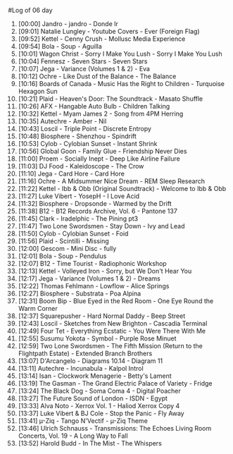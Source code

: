 #Log of 06 day

1. [00:00] Jandro - jandro - Donde Ir
1. [09:01] Natalie Lungley - Youtube Covers - Ever (Foreign Flag)
1. [09:52] Kettel - Cenny Crush - Mollusc Media Experience
1. [09:54] Bola - Soup - Aguilla
1. [10:01] Wagon Christ - Sorry I Make You Lush - Sorry I Make You Lush
1. [10:04] Fennesz - Seven Stars - Seven Stars
1. [10:07] Jega - Variance (Volumes 1 & 2) - Eva
1. [10:12] Ochre - Like Dust of the Balance - The Balance
1. [10:16] Boards of Canada - Music Has the Right to Children - Turquoise Hexagon Sun
1. [10:21] Plaid - Heaven's Door: The Soundtrack - Masato Shuffle
1. [10:26] AFX - Hangable Auto Bulb - Children Talking
1. [10:32] Kettel - Myam James 2 - Song from 4PM Herring
1. [10:35] Autechre - Amber - Nil
1. [10:43] Loscil - Triple Point - Discrete Entropy
1. [10:48] Biosphere - Shenzhou - Spindrift
1. [10:53] Cylob - Cylobian Sunset - Instant Shrink
1. [10:56] Global Goon - Family Glue - Friendship Never Dies
1. [11:00] Proem - Socially Inept - Deep Like Airline Failure
1. [11:03] DJ Food - Kaleidoscope - The Crow
1. [11:10] Jega - Card Hore - Card Hore
1. [11:16] Ochre - A Midsummer Nice Dream - REM Sleep Research
1. [11:22] Kettel - Ibb & Obb (Original Soundtrack) - Welcome to Ibb & Obb
1. [11:27] Luke Vibert - YosepH - I Love Acid
1. [11:32] Biosphere - Dropsonde - Warmed by the Drift
1. [11:38] B12 - B12 Records Archive, Vol. 6 - Pantone 137
1. [11:45] Clark - Iradelphic - The Pining pt3
1. [11:47] Two Lone Swordsmen - Stay Down - Ivy and Lead
1. [11:50] Cylob - Cylobian Sunset - Foid
1. [11:56] Plaid - Scintilli - Missing
1. [12:00] Gescom - Mini Disc - fully
1. [12:01] Bola - Soup - Pendulus
1. [12:07] B12 - Time Tourist - Radiophonic Workshop
1. [12:13] Kettel - Volleyed Iron - Sorry, but We Don't Hear You
1. [12:17] Jega - Variance (Volumes 1 & 2) - Dreams
1. [12:22] Thomas Fehlmann - Lowflow - Alice Springs
1. [12:27] Biosphere - Substrata - Poa Alpina
1. [12:31] Boom Bip - Blue Eyed in the Red Room - One Eye Round the Warm Corner
1. [12:37] Squarepusher - Hard Normal Daddy - Beep Street
1. [12:43] Loscil - Sketches from New Brighton - Cascadia Terminal
1. [12:49] Four Tet - Everything Ecstatic - You Were There With Me
1. [12:55] Susumu Yokota - Symbol - Purple Rose Minuet
1. [12:59] Two Lone Swordsmen - The Fifth Mission (Return to the Flightpath Estate) - Extended Branch Brothers
1. [13:07] D'Arcangelo - Diagrams 10.14 - Diagram 11
1. [13:11] Autechre - Incunabula - Kalpol Introl
1. [13:14] Isan - Clockwork Menagerie - Betty's Lament
1. [13:19] The Gasman - The Grand Electric Palace of Variety - Fridge
1. [13:24] The Black Dog - Soma Coma 4 - Digital Poacher
1. [13:27] The Future Sound of London - ISDN - Egypt
1. [13:33] Alva Noto - Xerrox Vol. 1 - Haliod Xerrox Copy 4
1. [13:37] Luke Vibert & BJ Cole - Stop the Panic - Fly Away
1. [13:41] µ-Ziq - Tango N'Vectif - µ-Ziq Theme
1. [13:46] Ulrich Schnauss - Transmissions: The Echoes Living Room Concerts, Vol. 19 - A Long Way to Fall
1. [13:52] Harold Budd - In The Mist - The Whispers
